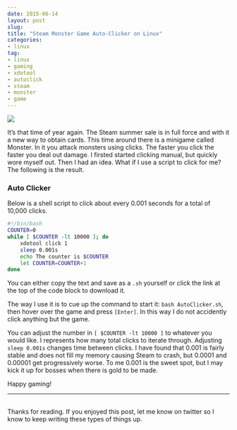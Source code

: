 ```yaml
---
date: 2015-06-14
layout: post
slug: 
title: "Steam Monster Game Auto-Clicker on Linux"
categories:
- linux
tag:
- linux
- gaming
- xdotool
- autoclick
- steam
- monster
- game
---
```


[![](http://i.imgur.com/HYu00m3h.png)](http://i.imgur.com/HYu00m3.png)

It’s that time of year again. The Steam summer sale is in full force and with it a new way to obtain cards. This time around there is a minigame called Monster. In it you attack monsters using clicks. The faster you click the faster you deal out damage. I firsted started clicking manual, but quickly wore myself out. Then I had an idea. What if I use a script to click for me? The following is the result.

### Auto Clicker

Below is a shell script to click about every 0.001 seconds for a total of 10,000 clicks.

~~~bash
#!/bin/bash
COUNTER=0
while [ $COUNTER -lt 10000 ]; do
    xdotool click 1
    sleep 0.001s
    echo The counter is $COUNTER
    let COUNTER=COUNTER+1
done
~~~

<script src="https://gist.github.com/HaydenElza/e475a7446e7a2785296f.js"></script>

You can either copy the text and save as a ```.sh``` yourself or click the link at the top of the code block to download it.

The way I use it is to cue up the command to start it: ```bash AutoClicker.sh```, then hover over the game and press ```[Enter]```. In this way I do not accidently click anything but the game.

You can adjust the number in  ```[ $COUNTER -lt 10000 ]``` to whatever you would like. I represents how many total clicks to iterate through. Adjusting ```sleep 0.001s``` changes time between clicks. I have found that 0.001 is fairly stable and does not fill my memory causing Steam to crash, but 0.0001 and 0.00001 get progressively worse. To me 0.001 is the sweet spot, but I may kick it up for bosses when there is gold to be made.

Happy gaming!

---
<br>
Thanks for reading. If you enjoyed this post, let me know on twitter so I know to keep writing these types of things up.
